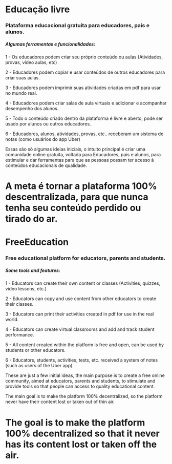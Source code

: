 # Educação livre 
### Plataforma educacional gratuita para educadores, pais e alunos.
##### Algumas ferramentas e funcionalidades:

1 - Os educadores podem criar seu próprio conteúdo ou aulas (Atividades, provas, vídeo aulas, etc)

2 - Educadores podem copiar e usar conteúdos de outros educadores para criar suas aulas.

3 - Educadores podem imprimir suas atividades criadas em pdf para usar no mundo real.

4 - Educadores podem criar salas de aula virtuais e adicionar e acompanhar desempenho dos alunos.

5 - Todo o conteúdo criado dentro da plataforma é livre e aberto, pode ser usado por alunos ou outros educadores.

6 - Educadores, alunos, atividades, provas, etc.. receberam um sistema de notas (como usuários do app Uber)

Essas são só algumas ideias iniciais, o intuito principal é criar uma comunidade online gratuita,
voltada para Educadores, pais e alunos, para estimular e dar ferramentas para que as pessoas possam ter acesso
à conteúdos educacionais de qualidade.

# A meta é tornar a plataforma 100% descentralizada, para que nunca tenha seu conteúdo perdido ou tirado do ar.



# FreeEducation 

### Free educational platform for educators, parents and students.
##### Some tools and features:

1 - Educators can create their own content or classes (Activities, quizzes, video lessons, etc.)

2 - Educators can copy and use content from other educators to create their classes.

3 - Educators can print their activities created in pdf for use in the real world.

4 - Educators can create virtual classrooms and add and track student performance.

5 - All content created within the platform is free and open, can be used by students or other educators.

6 - Educators, students, activities, tests, etc. received a system of notes (such as users of the Uber app)

These are just a few initial ideas, the main purpose is to create a free online community,
aimed at educators, parents and students, to stimulate and provide tools so that people can access
to quality educational content.

The main goal is to make the platform 100% decentralized, so the platform
never have their content lost or taken out of thin air.

# The goal is to make the platform 100% decentralized so that it never has its content lost or taken off the air.
